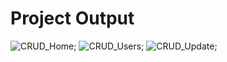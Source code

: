 # Project Output

![CRUD_Home]("/CRUD_Home");
![CRUD_Users]("/CRUD_Users");
![CRUD_Update]("/CRUD_Update");